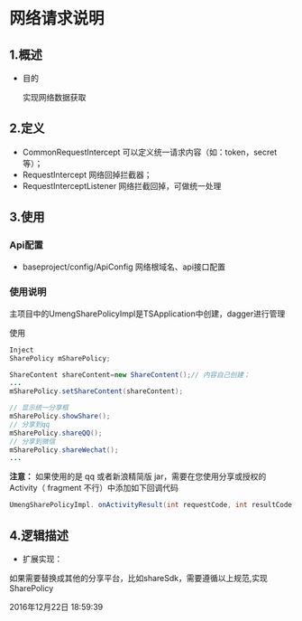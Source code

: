 # 网络请求说明

 ##  1.概述
 - 目的

    实现网络数据获取

 ## 2.定义
 - CommonRequestIntercept 可以定义统一请求内容（如：token，secret等）；
 - RequestIntercept 网络回掉拦截器；
 - RequestInterceptListener 网络拦截回掉，可做统一处理


 ## 3.使用
 ### Api配置
  - baseproject/config/ApiConfig 网络根域名、api接口配置

 ###


 ### 使用说明
 主项目中的UmengSharePolicyImpl是TSApplication中创建，dagger进行管理

 使用
 ```java
 Inject
 SharePolicy mSharePolicy;

 ShareContent shareContent=new ShareContent();// 内容自己创建；
 ...
 mSharePolicy.setShareContent(shareContent);

 // 显示统一分享框
 mSharePolicy.showShare();
 // 分享到qq
 mSharePolicy.shareQQ();
 // 分享到微信
 mSharePolicy.shareWechat();
 ...
 ```
 **注意：**   如果使用的是 qq 或者新浪精简版 jar，需要在您使用分享或授权的 Activity（ fragment 不行）中添加如下回调代码
 ```java
 UmengSharePolicyImpl. onActivityResult(int requestCode, int resultCode, Intent data,Context context);
 ```

 ## 4.逻辑描述

 - 扩展实现：

 如果需要替换成其他的分享平台，比如shareSdk，需要遵循以上规范,实现SharePolicy

 2016年12月22日 18:59:39



